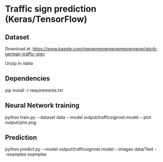# Traffic sign prediction (Keras/TensorFlow)
## Dataset
Download at: https://www.kaggle.com/meowmeowmeowmeowmeow/gtsrb-german-traffic-sign

Unzip in /data

## Dependencies
pip install -r requirements.txt

## Neural Network training
python train.py --dataset data --model output/trafficsignnet.model --plot output/plot.png

## Prediction
python predict.py --model output/trafficsignnet.model --images data/Test --examples examples
